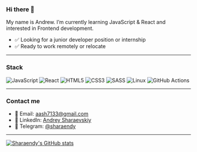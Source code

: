 ### Hi there 👋

My name is Andrew. 
I’m currently learning JavaScript & React and interested in Frontend development.

- :white_check_mark: Looking for a junior developer position or internship
- :white_check_mark: Ready to work remotely or relocate

------

### Stack

![JavaScript](https://img.shields.io/badge/javascript-%23323330.svg?style=for-the-badge&logo=javascript&logoColor=%23F7DF1E) ![React](https://img.shields.io/badge/react-%2320232a.svg?style=for-the-badge&logo=react&logoColor=%2361DAFB) ![HTML5](https://img.shields.io/badge/html5-%23E34F26.svg?style=for-the-badge&logo=html5&logoColor=white) ![CSS3](https://img.shields.io/badge/css3-%231572B6.svg?style=for-the-badge&logo=css3&logoColor=white) ![SASS](https://img.shields.io/badge/SASS-hotpink.svg?style=for-the-badge&logo=SASS&logoColor=white) ![Linux](https://img.shields.io/badge/Linux-FCC624?style=for-the-badge&logo=linux&logoColor=black) ![GitHub Actions](https://img.shields.io/badge/github%20actions-%232671E5.svg?style=for-the-badge&logo=githubactions&logoColor=white)

------

### Contact me

- 📧 Email: [aash7133@gmail.com](mailto:danilarassokhin@gmail.com)
- 📑 LinkedIn: [Andrey Sharaevskiy](LINK)
- 📱 Telegram:  [@sharaendy](https://t.me/sharaendy)

------

[![Sharaendy's GitHub stats](https://github-readme-stats.vercel.app/api?username=sharaendy&hide=stars,contribs&show_icons=true)](https://github.com/sharaendy/github-readme-stats)


